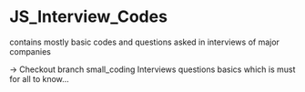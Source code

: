 # JS_Interview_Codes
contains mostly basic codes and questions asked in interviews of major companies

-> Checkout branch small_coding Interviews questions basics which is must for all to know...
